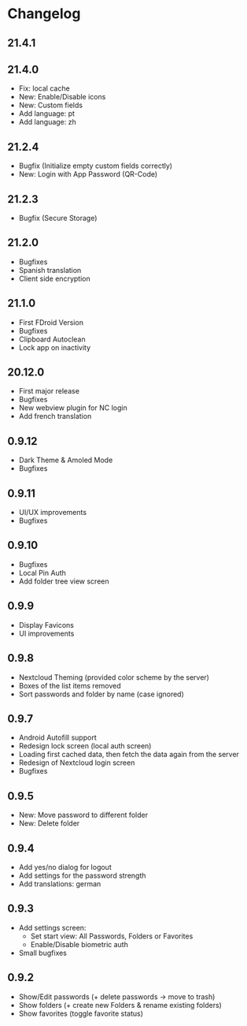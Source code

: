 # Changelog

## 21.4.1

## 21.4.0

- Fix: local cache
- New: Enable/Disable icons
- New: Custom fields
- Add language: pt
- Add language: zh

## 21.2.4

- Bugfix (Initialize empty custom fields correctly)
- New: Login with App Password (QR-Code)

## 21.2.3

- Bugfix (Secure Storage)

## 21.2.0

- Bugfixes
- Spanish translation
- Client side encryption

## 21.1.0

- First FDroid Version
- Bugfixes
- Clipboard Autoclean
- Lock app on inactivity

## 20.12.0

- First major release
- Bugfixes
- New webview plugin for NC login
- Add french translation

## 0.9.12

- Dark Theme & Amoled Mode
- Bugfixes

## 0.9.11

- UI/UX improvements
- Bugfixes

## 0.9.10

- Bugfixes
- Local Pin Auth
- Add folder tree view screen

## 0.9.9

- Display Favicons
- UI improvements

## 0.9.8

- Nextcloud Theming (provided color scheme by the server)
- Boxes of the list items removed
- Sort passwords and folder by name (case ignored)

## 0.9.7

- Android Autofill support
- Redesign lock screen (local auth screen)
- Loading first cached data, then fetch the data again from the server
- Redesign of Nextcloud login screen
- Bugfixes

## 0.9.5

- New: Move password to different folder
- New: Delete folder

## 0.9.4

- Add yes/no dialog for logout
- Add settings for the password strength
- Add translations: german

## 0.9.3

- Add settings screen:
    - Set start view: All Passwords, Folders or Favorites
    - Enable/Disable biometric auth
- Small bugfixes

## 0.9.2

- Show/Edit passwords (+ delete passwords -> move to trash)
- Show folders (+ create new Folders & rename existing folders)
- Show favorites (toggle favorite status)
